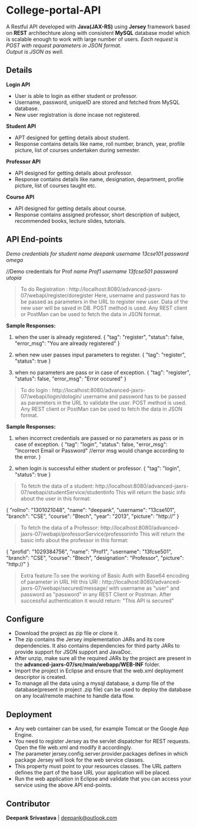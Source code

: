 # College-portal-API

A Restful API developed with **Java(JAX-RS)** using **Jersey** framework based on **REST** architechture along with consistent **MySQL** database model which is scalable enough to work with large number of users.
*Each request is POST with request parameters in JSON format.*  
*Output is JSON as well.*

## Details

**Login API**
- User is able to login as either student or professor.
- Username, password, uniqueID are stored and fetched from MySQL database.
- New user registration is done incase not registered.

**Student API**
- APT designed for getting details about student.
- Response contains details like name, roll number, branch, year, profile picture, list of courses undertaken during semester.

**Professor API**
- API designed for getting details about professor.
- Response contains details like name, designation, department, profile picture, list of courses taught etc.

**Course API**
- API designed for getting details about course.
- Response contains assigned professor, short description of subject, recommended books, lecture slides, tutorials.

## API End-points

*Demo credentials for student
name		deepank
username	13cse101
password	omega*

//Demo credentials for Prof
*name		Prof1
username	13fcse501
password	utopia*

>To do Registration : http://localhost:8080/advanced-jaxrs-07/webapi/register/doregister
Here, username and password has to be passed as parameters in the URL to register new user. 
Data of the new user will be saved in DB. POST method is used.
Any REST client or PostMan can be used to fetch the data in JSON format.

**Sample Responses:**
1. when the user is already registered.
{
  "tag": "register",
  "status": false,
  "error_msg": "You are already registered"
}

2. when new user passes input parameters to register.
{
  "tag": "register",
  "status": true
}

3. when no parameters are pass or in case of exception.
{
  "tag": "register",
  "status": false,
  "error_msg": "Error occured"
}

>To do login : http://localhost:8080/advanced-jaxrs-07/webapi/login/dologin/
username and password has to be passed as parameters in the URL to validate the user.
POST method is used.
Any REST client or PostMan can be used to fetch the data in JSON format.

**Sample Responses:**
1. when incorrect credentials are passed or no parameters as pass or in case of exception.
{
  "tag": "login",
  "status": false,
  "error_msg": "Incorrect Email or Password"		//error msg would change according to the error.
}

2. when login is successful either student or professor.
{
  "tag": "login",
  "status": true
}

>To fetch the data of a student: http://localhost:8080/advanced-jaxrs-07/webapi/studentService/studentinfo
This will return the basic info about the user in this format: 
 
  {
    "rollno": "1301021048",
    "name": "deepank",
    "username": "13cse101",
    "branch": "CSE",
    "course": "Btech",
    "year": "2013",
    "picture": "http://<link-of-image>"
  }
 

>To fetch the data of a Professor: http://localhost:8080/advanced-jaxrs-07/webapi/professorService/professorinfo
This will return the basic info about the professor in this format:

  {
    "profid": "1029384756",
    "name": "Prof1",
    "username": "13fcse501",
    "branch": "CSE",
    "course": "Btech",
    "designation": "Professor",
    "picture": "http://<link-of-image>"
  }
  
  
>Extra feature:To see the working of Basic Auth with Base64 encoding of parameter in URL
Hit this URl : http://localhost:8080/advanced-jaxrs-07/webapi/secured/message/
with username as "user" and password as "password" in any REST Client or Postman.
After successful authentication it would return: "This API is secured"

## Configure 

- Download the project as zip file or clone it.
- The zip contains the Jersey implementation JARs and its core dependencies. It also contains dependencies for third party     JARs to provide support for JSON support and JavaDoc.
- After unzip, make sure all the required JARs by the project are present in the
  **advanced-jaxrs-07/src/main/webapp/WEB-INF** folder.
- Import the project in Eclipse and ensure that the web.xml deployment descriptor is created.
- To manage all the data using a mysql database, a dump file of the database(present in project .zip file) can be used to deploy the database on any local/remote machine to handle data flow.

## Deployment 

- Any web container can be used, for example Tomcat or the Google App Engine.
- You need to register Jersey as the servlet dispatcher for REST requests. Open the file web.xml and modify it accordingly.
- The parameter jersey.config.server.provider.packages defines in which package Jersey will look for the web service classes.
- This property must point to your resources classes. The URL pattern defines the part of the base URL your application will be placed.
- Run the web application in Eclipse and validate that you can access your service using the above API end-points.

## Contributor
**Deepank Srivastava** | deepank@outlook.com
